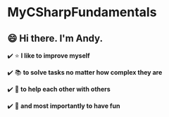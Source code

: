 # MyCSharpFundamentals

## 😄 **Hi there. I'm Andy.**

:heavy_check_mark: 	:star: __I like to improve myself__

:heavy_check_mark: :books: __to solve tasks no matter how complex they are__ 

:heavy_check_mark: :handshake: __to help each other with others__ 

:heavy_check_mark: :dolphin: __and most importantly to have fun__
